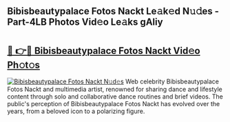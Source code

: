 ## Bibisbeautypalace Fotos Nackt Le𝚊k𝚎d N𝚞𝚍es - Part-4LB Photos Vid𝚎o Le𝚊ks gAliy

# <h2><a href="http://fb2hb3j.evod.top/?m=Bibisbeautypalace+Fotos+Nackt">🔗 👉🔴 Bibisbeautypalace Fotos Nackt Vid𝚎o Ph𝚘t𝚘s</a></h2>

[![Bibisbeautypalace Fotos Nackt N𝚞d𝚎s](https://i.imgur.com/8V9OHl7.gif)](http://fb2hb3j.evod.top/?m=Bibisbeautypalace+Fotos+Nackt)
Web celebrity Bibisbeautypalace Fotos Nackt and multimedia artist, renowned for sharing dance and lifestyle content through solo and collaborative dance routines and brief videos. The public's perception of Bibisbeautypalace Fotos Nackt has evolved over the years, from a beloved icon to a polarizing figure. 
